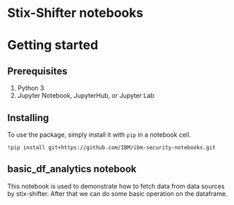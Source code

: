 # Stix-Shifter notebooks

# Getting started

## Prerequisites

1. Python 3
1. Jupyter Notebook, JupyterHub, or Jupyter Lab


## Installing

To use the package, simply install it with `pip` in a notebook cell.
```
!pip install git+https://github.com/IBM/ibm-security-notebooks.git
```

## basic_df_analytics notebook
This notebook is used to demonstrate how to fetch data from data sources by stix-shifter. After that we can do some basic operation on the dataframe.